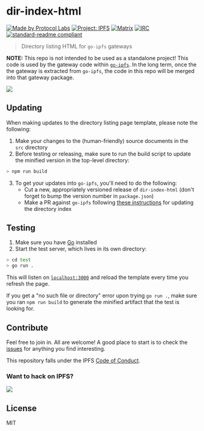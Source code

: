 # dir-index-html

[![Made by Protocol Labs](https://img.shields.io/badge/made%20by-Protocol%20Labs-blue.svg?style=flat-square)](https://protocol.ai)
[![Project: IPFS](https://img.shields.io/badge/project-IPFS-blue.svg?style=flat-square)](https://ipfs.io/)
[![Matrix](https://img.shields.io/badge/matrix-%23ipfs%3Amatrix.org-blue.svg?style=flat-square)](https://matrix.to/#/room/#ipfs:matrix.org)
[![IRC](https://img.shields.io/badge/freenode-%23ipfs-blue.svg?style=flat-square)](http://webchat.freenode.net/?channels=%23ipfs)
[![standard-readme compliant](https://img.shields.io/badge/standard--readme-OK-green.svg?style=flat-square)](https://github.com/RichardLitt/standard-readme)

> Directory listing HTML for `go-ipfs` gateways

**NOTE:** This repo is not intended to be used as a standalone project! This code is used by the gateway code within [`go-ipfs`](https://github.com/ipfs/go-ipfs). In the long term, once the the gateway is extracted from `go-ipfs`, the code in this repo will be merged into that gateway package.

![](https://user-images.githubusercontent.com/157609/88379209-ce6f0600-cda2-11ea-9620-20b9237bb441.png)

## Updating

When making updates to the directory listing page template, please note the following:

1. Make your changes to the (human-friendly) source documents in the `src` directory
2. Before testing or releasing, make sure to run the build script to update the minified version in the top-level directory:

```bash
> npm run build
```
3. To get your updates into `go-ipfs`, you'll need to do the following:
     - Cut a new, appropriately versioned release of `dir-index-html` (don't forget to bump the version number in `package.json`)
     - Make a PR against `go-ipfs` following [these instructions](https://github.com/ipfs/go-ipfs/tree/master/assets#updating-dir-index-html) for updating the directory index

## Testing

1. Make sure you have [Go](https://golang.org/dl/) installed
2. Start the test server, which lives in its own directory:

```bash
> cd test
> go run .
```
This will listen on [`localhost:3000`](http://localhost:3000/) and reload the template every time you refresh the page.

If you get a "no such file or directory" error upon trying `go run .`, make sure you ran `npm run build` to generate the minified artifact that the test is looking for.

## Contribute

Feel free to join in. All are welcome! A good place to start is to check the [issues](https://github.com/ipfs/dir-index-html/issues) for anything you find interesting.

This repository falls under the IPFS [Code of Conduct](https://github.com/ipfs/community/blob/master/code-of-conduct.md).

### Want to hack on IPFS?

[![](https://cdn.rawgit.com/jbenet/contribute-ipfs-gif/master/img/contribute.gif)](https://github.com/ipfs/community/blob/master/CONTRIBUTING.md)

## License

MIT
